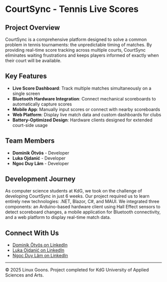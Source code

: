 # CourtSync - Tennis Live Scores

## Project Overview

CourtSync is a comprehensive platform designed to solve a common problem in tennis tournaments: the unpredictable timing of matches. By providing real-time score tracking across multiple courts, CourtSync eliminates waiting frustrations and keeps players informed of exactly when their court will be available.

## Key Features

- **Live Score Dashboard**: Track multiple matches simultaneously on a single screen
- **Bluetooth Hardware Integration**: Connect mechanical scoreboards to automatically capture scores
- **Mobile App**: Manually input scores or connect with nearby scoreboards
- **Web Platform**: Display live match data and custom dashboards for clubs
- **Battery-Optimized Design**: Hardware clients designed for extended court-side usage

## Team Members

- **Dominik Ötvös** - Developer
- **Luka Ojdanić** - Developer 
- **Ngoc Duy Lâm** - Developer

## Development Journey

As computer science students at KdG, we took on the challenge of developing CourtSync in just 6 weeks. Our project required us to learn entirely new technologies: .NET, Blazor, C#, and MAUI. We integrated three components: an Arduino-based hardware client using Hall Effect sensors to detect scoreboard changes, a mobile application for Bluetooth connectivity, and a web platform to display real-time match data.

## Connect With Us

- [Dominik Ötvös on LinkedIn](https://linkedin.com/in/dominikotvos)  
- [Luka Ojdanić on LinkedIn](https://linkedin.com/in/luka-ojdanic)
- [Ngoc Duy Lâm on LinkedIn](https://linkedin.com/in/ngoc-duy-lam)

---

© 2025 Linux Goons. Project completed for KdG University of Applied Sciences and Arts.
